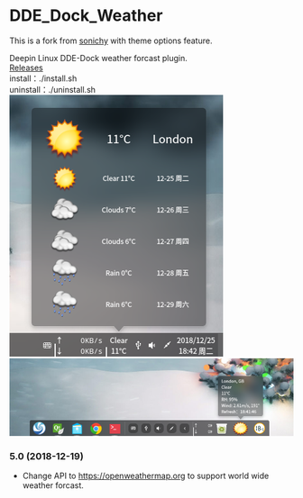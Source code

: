 # DDE_Dock_Weather

This is a fork from [sonichy](https://github.com/sonichy/WEATHER_DDE_DOCK) with theme options feature. 

Deepin Linux DDE-Dock weather forcast plugin.  
[Releases](../../releases/)  
install：./install.sh  
uninstall：./uninstall.sh  
![alt](preview.png)  
![alt](FashionMode.png)  
### 5.0 (2018-12-19)
* Change API to https://openweathermap.org to support world wide weather forcast.
